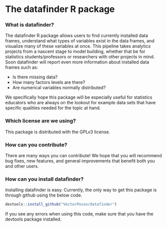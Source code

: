 # The datafinder R package

### What is datafinder?
The datafinder R package allows users to find currently installed data frames, understand what types of variables exist in the data frames, and visualize many of these variables at once. This pipeline takes analytics projects from a nascent stage to model building, whether that be for statistics students/professors or researchers with other projects in mind. Soon datafinder will report even more information about installed data frames such as:

* Is there missing data? 
* How many factors levels are there? 
* Are numerical variables normally distributed?
    
We specifically hope this package will be especially useful for statistics educators who are always on the lookout for example data sets that have specific qualities needed for the topic at hand.

### Which license are we using?
This package is distributed with the GPLv3 license. 

### How can you contribute?
There are many ways you can contribute! We hope that you will recommend bug fixes, new features, and general improvements that benefit both you and other users. 

### How can you install datafinder?
Installing datafinder is easy. Currently, the only way to get this package is through github using the below code.

``` r
devtools::install_github("VectorPosse/datafinder") 
```

If you see any errors when using this code, make sure that you have the devtools package installed.
